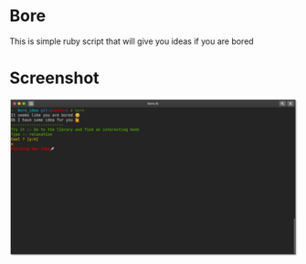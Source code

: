 # Bore
This is simple ruby script that will give you ideas if you are bored

# Screenshot
![screenshot](https://github.com/freakflames29/Bore/blob/master/screenshot.png)